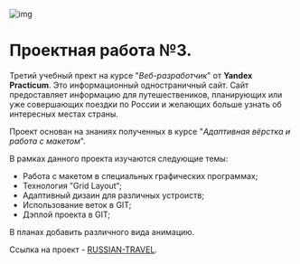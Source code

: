 ![img](https://yastatic.net/q/logoaas/v2/Практикум.svg?color=090)
# Проектная работа №3.

Третий учебный прект на курсе "*Веб-разработчик*" от **Yandex Practicum**.
Это информационный одностраничный сайт. Сайт предоставляет информацию для путешествеников, планирующих или уже совершающих поездки по России и желающих больше узнать об интересных местах страны.

Проект основан на знаниях полученных в курсе "*Адаптивная вёрстка и работа с макетом*".

В рамках данного проекта изучаются следующие темы:
* Работа с макетом в специальных графических программах;
* Технология ”Grid Layout“;
* Адаптивный дизаин для различных устроиств;
* Использование веток в GIT;
* Дэплой проекта в GIT;

В планах добавить различного вида анимацию.

Ссылка на проект - [RUSSIAN-TRAVEL](https://giocomente.github.io/russian-travel/).